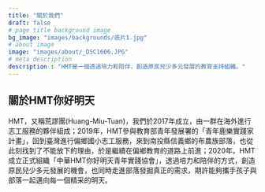 ```yaml
---
title: "關於我們"
draft: false
# page title background image
bg_image: "images/backgrounds/底片1.jpg"
# about image
image: "images/about/_DSC1606.JPG"
# meta description
description : "HMT是一個透過培力和陪伴，創造原民兒少多元發展的教育支持組織。"
---
```


## 關於HMT你好明天

HMT，又稱荒謬團(Huang-Miu-Tuan)，我們於2017年成立，由一群在海外進行志工服務的夥伴組成；2019年，HMT參與教育部青年發展署的「青年鹿樂實踐家計畫」，回到臺灣進行偏鄉國小志工服務，來到南投縣信義鄉的布農族部落，也從此刻找到了不能放下的理由，於是繼續在偏鄉教育的道路上前進；2020年，HMT成立正式組織「中華HMT你好明天青年實踐協會」，透過培力和陪伴的方式，創造原民兒少多元發展的機會，也同時走進部落發掘真正的需求，期許能夠攜手孩子與部落一起邁向每一個精采的明天。



